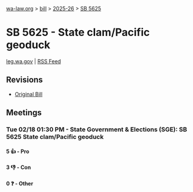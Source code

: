 [wa-law.org](/) > [bill](/bill/) > [2025-26](/bill/2025-26/) > [SB 5625](/bill/2025-26/sb/5625/)

# SB 5625 - State clam/Pacific geoduck
[leg.wa.gov](https://app.leg.wa.gov/billsummary?BillNumber=5625&Year=2025&Initiative=false) | [RSS Feed](./rss.xml)

## Revisions
* [Original Bill](1/)

## Meetings
### Tue 02/18 01:30 PM - State Government & Elections (SGE): SB 5625 State clam/Pacific geoduck
#### 5 👍 - Pro

#### 3 👎 - Con

#### 0 ❓ - Other
